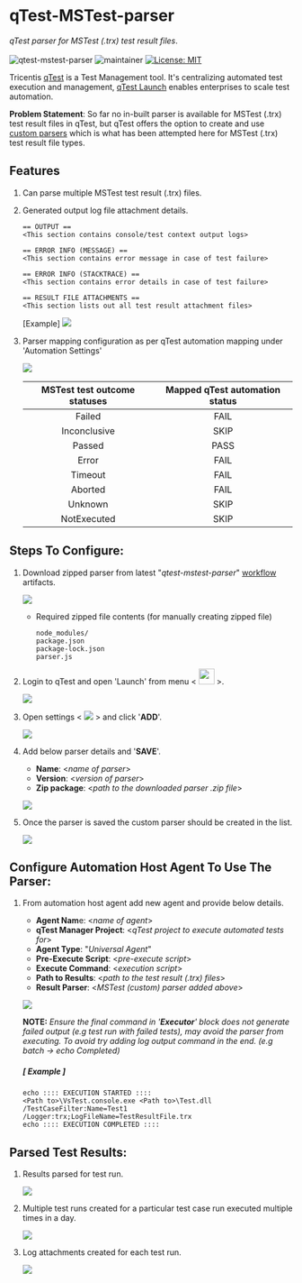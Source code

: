 # **qTest-MSTest-parser**
*qTest parser for MSTest (.trx) test result files*. </br></br>
![qtest-mstest-parser](https://github.com/abhinavminhas/qtest-mstest-parser/actions/workflows/main.yml/badge.svg)
![maintainer](https://img.shields.io/badge/Creator/Maintainer-abhinavminhas-e65c00)
[![License: MIT](https://img.shields.io/badge/License-MIT-blue.svg)](https://opensource.org/licenses/MIT)

Tricentis [qTest](https://www.tricentis.com/products/unified-test-management-qtest/) is a Test Management tool. It's centralizing automated test execution and management, [qTest Launch](https://www.tricentis.com/resources/qtest-launch-test-automation-management/) enables enterprises to scale test automation.

**Problem Statement**: So far no in-built parser is available for MSTest (.trx) test result files in qTest, but qTest offers the option to create and use [custom parsers](https://documentation.tricentis.com/qtest/od/en/content/launch/automation_host/universal_agent/parsers/develop_custom_test_result_parser_for_universal_agent.htm) which is what has been attempted here for MSTest (.trx) test result file types. </br>

## Features

1. Can parse multiple MSTest test result (.trx) files.
2. Generated output log file attachment details.
   ````
   == OUTPUT == 
   <This section contains console/test context output logs>

   == ERROR INFO (MESSAGE) == 
   <This section contains error message in case of test failure>

   == ERROR INFO (STACKTRACE) == 
   <This section contains error details in case of test failure>
   
   == RESULT FILE ATTACHMENTS == 
   <This section lists out all test result attachment files>

   ````
   [Example]
   <img src="images\log-output.png" > </img>
3. Parser mapping configuration as per qTest automation mapping under 'Automation Settings'

   <img src="images\qTest-automation-mappings.png" > </img>

   | MSTest test outcome statuses | Mapped qTest automation status |
   | :---: | :---: |
   | Failed | FAIL |
   | Inconclusive | SKIP |
   | Passed | PASS |
   | Error | FAIL |
   | Timeout | FAIL |
   | Aborted | FAIL |
   | Unknown | SKIP |
   | NotExecuted | SKIP |

## Steps To Configure:

1. Download zipped parser from latest "*qtest-mstest-parser*" [workflow](https://github.com/abhinavminhas/qtest-mstest-parser/actions/workflows/main.yml) artifacts.

   <img src="images\artifacts.png" > </img>
   - Required zipped file contents (for manually creating zipped file)
        ```
        node_modules/
        package.json
        package-lock.json
        parser.js
        ```

2. Login to qTest and open 'Launch' from menu < <img src="images\qTest-icon.png" width ="28px"> </img> >.

   <img src="images\qTest1.png"> </img>

3. Open settings < <img src="images\settings.png"> </img> > and click '**ADD**'.

   <img src="images\qTest2.png"> </img>

4. Add below parser details and '**SAVE**'.
    - **Name**: <*name of parser*>
    - **Version**: <*version of parser*>
    - **Zip package**: <*path to the downloaded parser .zip file*> </br>

   <img src="images\qTest3.png"> </img>

5. Once the parser is saved the custom parser should be created in the list.

   <img src="images\qTest4.png"> </img>

## Configure Automation Host Agent To Use The Parser:

1. From automation host agent add new agent and provide below details.
   - **Agent Nam**e: <*name of agent*>
   - **qTest Manager Project**: <*qTest project to execute automated tests for*>
   - **Agent Type**: "*Universal Agent*"
   - **Pre-Execute Script**: <*pre-execute script*>
   - **Execute Command**: <*execution script*>
   - **Path to Results**: <*path to the test result (.trx) files*>
   - **Result Parser**: <*MSTest (custom) parser added above*> </br>
   
   <img src="images\add-parser-to-agent.png"> </img>

   **NOTE:** *Ensure the final command in '_**Executor**_' block does not generate failed output (e.g test run with failed tests), may avoid the parser from executing. To avoid try adding log output command in the end. (e.g batch -> echo Completed)*
      ##### [ Example ] #####
      ```
      echo :::: EXECUTION STARTED ::::
      <Path to>\VsTest.console.exe <Path to>\Test.dll /TestCaseFilter:Name=Test1 /Logger:trx;LogFileName=TestResultFile.trx
      echo :::: EXECUTION COMPLETED ::::
      ```

## Parsed Test Results:

1. Results parsed for test run.
   
   <img src="images\results.png"> </img>

2. Multiple test runs created for a particular test case run executed multiple times in a day.
   
   <img src="images\execution-runs.png"> </img>

3. Log attachments created for each test run.
   
   <img src="images\execution-run-attachments.png"> </img>
